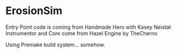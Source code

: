 # ErosionSim

Entry Point code is coming from Handmade Hero with Kasey Neistat
Instrumentor and Core come from Hazel Engine by TheCherno

Using Premake build system... somehow.